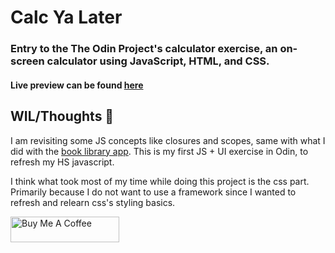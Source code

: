 <h1>Calc Ya Later</h1>
<h3>Entry to the The Odin Project's calculator exercise, an on-screen calculator using JavaScript, HTML, and CSS.</h3>
<h4> 
  Live preview can be found <a href="https://fatrixienicolieopetina.github.io/calculator/">here</a>
</h4>

<h2>WIL/Thoughts 🤔</h2>
<div>
  <p>I am revisiting some JS concepts like closures and scopes, same with what I did with the 
    <a href="https://fatrixienicolieopetina.github.io/book-library/">book library app</a>.
    This is my first JS + UI exercise in Odin, to refresh my HS javascript.
  </p>
  <p>
    I think what took most of my time while doing this project is the css part. Primarily because I do not want to use a framework since I wanted to refresh and relearn css's styling basics.
  </p>
</div>

<a href="https://www.buymeacoffee.com/patthe99" target="_blank">
    <img src="https://cdn.buymeacoffee.com/buttons/default-orange.png" alt="Buy Me A Coffee" height="41" width="174">
</a>
